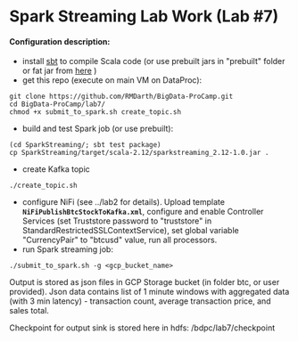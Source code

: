 
# Spark Streaming Lab Work (Lab #7)

#### Configuration description:
 - install [sbt](https://www.scala-sbt.org/1.x/docs/Installing-sbt-on-Linux.html) to compile Scala code (or use prebuilt jars in "prebuilt" folder or fat jar from [here](https://drive.google.com/drive/folders/16V2mz-AcnIqeBBPVCqkDrroKLZMoanQ1?usp=sharing) )
 - get this repo (execute on main VM on DataProc):
```
git clone https://github.com/RMDarth/BigData-ProCamp.git
cd BigData-ProCamp/lab7/
chmod +x submit_to_spark.sh create_topic.sh
```
 - build and test Spark job (or use prebuilt):
 ```
(cd SparkStreaming/; sbt test package)
cp SparkStreaming/target/scala-2.12/sparkstreaming_2.12-1.0.jar .
```
 - create Kafka topic
 ```
 ./create_topic.sh
 ```
 - configure NiFi (see ../lab2 for details). Upload template **`NiFiPublishBtcStockToKafka.xml`**, configure and enable Controller Services (set Truststore password to "truststore" in StandardRestrictedSSLContextService), set global variable "CurrencyPair" to "btcusd" value, run all processors.
 - run Spark streaming job:
  ```
 ./submit_to_spark.sh -g <gcp_bucket_name>
 ```

Output is stored as json files in GCP Storage bucket (in folder btc, or user provided). Json data contains list of 1 minute windows with aggregated data (with 3 min latency) - transaction count, average transaction price, and sales total.

Checkpoint for output sink is stored here in hdfs: /bdpc/lab7/checkpoint